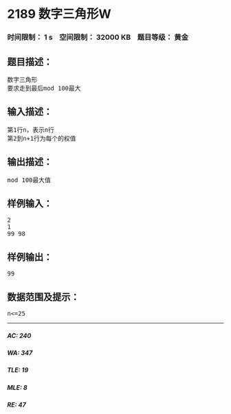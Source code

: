 # 2189 数字三角形W   
### 时间限制： 1 s&nbsp;&nbsp;&nbsp;&nbsp;空间限制： 32000 KB&nbsp;&nbsp;&nbsp;&nbsp;题目等级： 黄金  
## 题目描述：  

<pre>
数字三角形  
要求走到最后mod 100最大
</pre>
  
  
## 输入描述：  

<pre>
第1行n，表示n行  
第2到n+1行为每个的权值
</pre>
  
  
## 输出描述：  

<pre>
mod 100最大值
</pre>
  
  
## 样例输入：  

<pre>
2  
1  
99 98
</pre>
  
  
## 样例输出：  

<pre>
99
</pre>
  
  
## 数据范围及提示：  

<pre>
n<=25
</pre>
  
  
***  

##### AC: 240  
##### WA: 347  
##### TLE: 19  
##### MLE: 8  
##### RE: 47  
